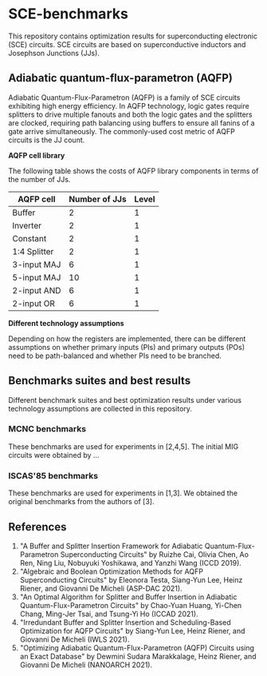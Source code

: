 # SCE-benchmarks
This repository contains optimization results for superconducting electronic (SCE) circuits. SCE circuits are based on superconductive inductors and Josephson Junctions (JJs). 


## Adiabatic quantum-flux-parametron (AQFP)
Adiabatic Quantum-Flux-Parametron (AQFP) is a family of SCE circuits exhibiting high energy efficiency. In AQFP technology, logic gates require splitters to drive multiple fanouts and both the logic gates and the splitters are clocked, requiring path balancing using buffers to ensure all fanins of a gate arrive simultaneously. The commonly-used cost metric of AQFP circuits is the JJ count.

**AQFP cell library**

The following table shows the costs of AQFP library components in terms of the number of JJs. 

| AQFP cell | Number of JJs | Level |
| ------------- | ------------- | ------------- |
Buffer | 2 | 1 |
Inverter | 2 | 1 |
Constant | 2 | 1 | 
1:4 Splitter | 2 | 1 |
3-input MAJ | 6 | 1 |
5-input MAJ | 10 | 1 |
2-input AND | 6 | 1 |
2-input OR  | 6 | 1 |

**Different technology assumptions**

Depending on how the registers are implemented, there can be different assumptions on whether primary inputs (PIs) and primary outputs (POs) need to be path-balanced and whether PIs need to be branched.

## Benchmarks suites and best results
Different benchmark suites and best optimization results under various technology assumptions are collected in this repository.

### MCNC benchmarks
These benchmarks are used for experiments in [2,4,5]. The initial MIG circuits were obtained by ...

### ISCAS'85 benchmarks
These benchmarks are used for experiments in [1,3]. We obtained the original benchmarks from the authors of [3].

## References
1. "A Buffer and Splitter Insertion Framework for Adiabatic Quantum-Flux-Parametron Superconducting Circuits" by Ruizhe Cai, Olivia Chen, Ao Ren, Ning Liu, Nobuyuki Yoshikawa, and Yanzhi Wang (ICCD 2019).
1. "Algebraic and Boolean Optimization Methods for AQFP Superconducting Circuits" by Eleonora Testa, Siang-Yun Lee, Heinz Riener, and Giovanni De Micheli (ASP-DAC 2021). 
1. "An Optimal Algorithm for Splitter and Buffer Insertion in Adiabatic Quantum-Flux-Parametron Circuits" by Chao-Yuan Huang, Yi-Chen Chang, Ming-Jer Tsai, and Tsung-Yi Ho (ICCAD 2021).
1. "Irredundant Buffer and Splitter Insertion and Scheduling-Based Optimization for AQFP Circuits" by Siang-Yun Lee, Heinz Riener, and Giovanni De Micheli (IWLS 2021).
1. "Optimizing Adiabatic Quantum-Flux-Parametron (AQFP) Circuits using an Exact Database" by Dewmini Sudara Marakkalage, Heinz Riener, and Giovanni De Micheli (NANOARCH 2021).

